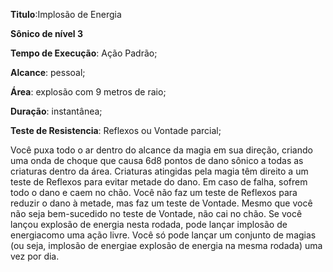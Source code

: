 **Titulo**:Implosão de Energia

**Sônico de nível 3**

**Tempo de Execução**: Ação Padrão;

**Alcance**: pessoal;

**Área**: explosão com 9 metros de raio;

**Duração**: instantânea;

**Teste de Resistencia**: Reflexos ou Vontade parcial;

Você puxa todo o ar dentro do alcance da magia em sua direção, criando 
uma onda de choque que causa 6d8 
pontos de dano sônico a todas as criaturas dentro da área. Criaturas atingidas 
pela magia têm direito a um teste de 
Reflexos para evitar metade do dano. 
Em caso de falha, sofrem todo o dano e 
caem no chão. Você não faz um teste de 
Reflexos para reduzir o dano à metade, 
mas faz um teste de Vontade. Mesmo 
que você não seja bem-sucedido no teste 
de Vontade, não cai no chão.
Se você lançou explosão de energia
nesta rodada, pode lançar implosão de 
energiacomo uma ação livre. Você só 
pode lançar um conjunto de magias (ou 
seja, implosão de energiae explosão de energia na mesma rodada) uma vez por dia.

